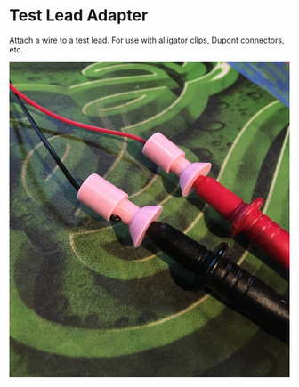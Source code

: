 # Test Lead Adapter

Attach a wire to a test lead. For use with alligator clips, Dupont connectors, etc.

![adapter image](https://raw.githubusercontent.com/opcow/Test-Lead-Adapter/master/IMG_0555.jpg)